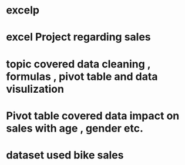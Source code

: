 # excelp
# excel Project regarding sales
# topic covered data cleaning , formulas , pivot table and data visulization
# Pivot table covered data impact on sales with age , gender etc.
# dataset used bike sales
